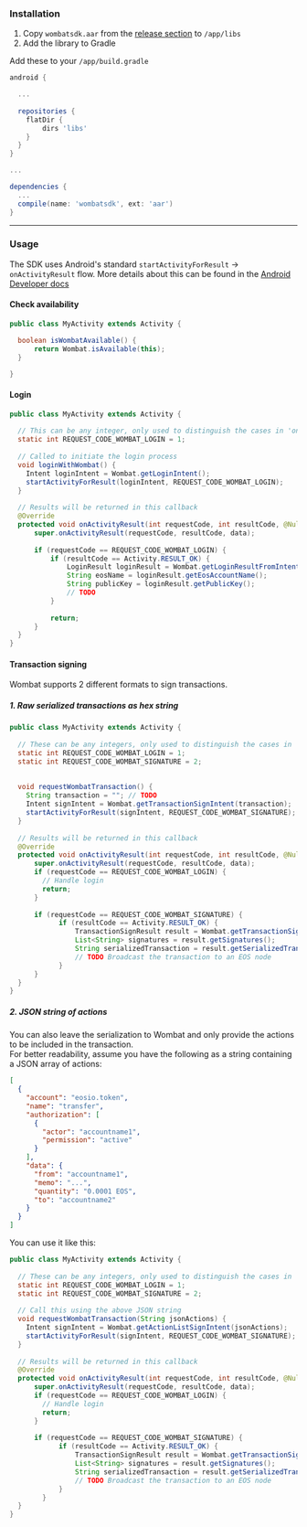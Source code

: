 ### Installation
1. Copy `wombatsdk.aar` from the [release section](https://github.com/wombat-tech/wombat-sdk-android/releases) to `/app/libs` 
2. Add the library to Gradle

Add these to your `/app/build.gradle`
```groovy
android {

  ...
  
  repositories {
    flatDir {
        dirs 'libs'
    }
  }
}

...

dependencies {
  ...
  compile(name: 'wombatsdk', ext: 'aar')
}

```
___

### Usage
The SDK uses Android's standard `startActivityForResult` -> `onActivityResult` flow. More details about this can be found in the [Android Developer docs](https://developer.android.com/training/basics/intents/result)

#### Check availability

```java
public class MyActivity extends Activity {

  boolean isWombatAvailable() {
      return Wombat.isAvailable(this);
  }

}
```

#### Login

```java
public class MyActivity extends Activity {
  
  // This can be any integer, only used to distinguish the cases in 'onActivityResult'
  static int REQUEST_CODE_WOMBAT_LOGIN = 1;
  
  // Called to initiate the login process
  void loginWithWombat() {
    Intent loginIntent = Wombat.getLoginIntent();
    startActivityForResult(loginIntent, REQUEST_CODE_WOMBAT_LOGIN);
  }
  
  // Results will be returned in this callback 
  @Override
  protected void onActivityResult(int requestCode, int resultCode, @Nullable Intent data) {
      super.onActivityResult(requestCode, resultCode, data);
      
      if (requestCode == REQUEST_CODE_WOMBAT_LOGIN) {
          if (resultCode == Activity.RESULT_OK) {
              LoginResult loginResult = Wombat.getLoginResultFromIntent(data);
              String eosName = loginResult.getEosAccountName();
              String publicKey = loginResult.getPublicKey();
              // TODO
          }
          
          return;
      }
  }
}
```

#### Transaction signing
Wombat supports 2 different formats to sign transactions.

#####  1. Raw serialized transactions as hex string

```java
public class MyActivity extends Activity {
 
  // These can be any integers, only used to distinguish the cases in 'onActivityResult'
  static int REQUEST_CODE_WOMBAT_LOGIN = 1;
  static int REQUEST_CODE_WOMBAT_SIGNATURE = 2;
 
  
  void requestWombatTransaction() {
    String transaction = ""; // TODO
    Intent signIntent = Wombat.getTransactionSignIntent(transaction);
    startActivityForResult(signIntent, REQUEST_CODE_WOMBAT_SIGNATURE);
  }
 
  // Results will be returned in this callback 
  @Override
  protected void onActivityResult(int requestCode, int resultCode, @Nullable Intent data) {
      super.onActivityResult(requestCode, resultCode, data);
      if (requestCode == REQUEST_CODE_WOMBAT_LOGIN) {
        // Handle login
        return;
      }
 
      if (requestCode == REQUEST_CODE_WOMBAT_SIGNATURE) {
            if (resultCode == Activity.RESULT_OK) {
                TransactionSignResult result = Wombat.getTransactionSignResultFromIntent(data);
                List<String> signatures = result.getSignatures();
                String serializedTransaction = result.getSerializedTransaction(); // In this case this is the same as the requested hex string
                // TODO Broadcast the transaction to an EOS node
            }
      }
  }
}
```

##### 2. JSON string of actions
You can also leave the serialization to Wombat and only provide the actions to be included in the transaction.<br>
For better readability, assume you have the following as a string containing a JSON array of actions:

```json
[  
  {
    "account": "eosio.token",
    "name": "transfer",
    "authorization": [
      {
        "actor": "accountname1",
        "permission": "active"
      }
    ],
    "data": {
      "from": "accountname1",
      "memo": "...",
      "quantity": "0.0001 EOS",
      "to": "accountname2"
    }
  }
]
```

You can use it like this:

```java
public class MyActivity extends Activity {
 
  // These can be any integers, only used to distinguish the cases in 'onActivityResult'
  static int REQUEST_CODE_WOMBAT_LOGIN = 1;
  static int REQUEST_CODE_WOMBAT_SIGNATURE = 2;
 
  // Call this using the above JSON string
  void requestWombatTransaction(String jsonActions) {
    Intent signIntent = Wombat.getActionListSignIntent(jsonActions);
    startActivityForResult(signIntent, REQUEST_CODE_WOMBAT_SIGNATURE);
  }
 
  // Results will be returned in this callback 
  @Override
  protected void onActivityResult(int requestCode, int resultCode, @Nullable Intent data) {
      super.onActivityResult(requestCode, resultCode, data);
      if (requestCode == REQUEST_CODE_WOMBAT_LOGIN) {
        // Handle login
        return;
      }
 
      if (requestCode == REQUEST_CODE_WOMBAT_SIGNATURE) {
            if (resultCode == Activity.RESULT_OK) {
                TransactionSignResult result = Wombat.getTransactionSignResultFromIntent(data);
                List<String> signatures = result.getSignatures();
                String serializedTransaction = result.getSerializedTransaction(); // The fully serialized transaction
                // TODO Broadcast the transaction to an EOS node
            }
        }
  }
}
```

